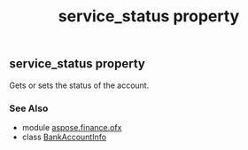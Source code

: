 ﻿---
title: service_status property
second_title: Aspose.Finance for Python via .NET API References
description: 
type: docs
weight: 100
url: /python-net/aspose.finance.ofx/bankaccountinfo/service_status/
is_root: false
---

## service_status property


Gets or sets the status of the account.

### See Also
* module [aspose.finance.ofx](../../)
* class [BankAccountInfo](/finance/python-net/aspose.finance.ofx/bankaccountinfo)
